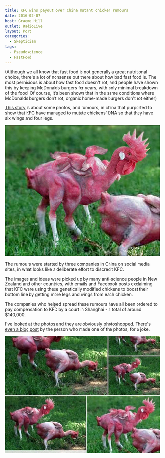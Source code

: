 ```yaml
---
title: KFC wins payout over China mutant chicken rumours
date: 2016-02-07
host: Graeme Hill
outlet: RadioLive
layout: Post
categories:
  - Skepticism
tags:
  - Pseudoscience
  - FastFood
---
```


(Although we all know that fast food is not generally a great nutritional choice, there's a lot of nonsense out there about how bad fast food is. The most pernicious is about how fast food doesn't rot, and people have shown this by keeping McDonalds burgers for years, with only minimal breakdown of the food. Of course, it's been shown that in the same conditions where McDonalds burgers don't rot, organic home-made burgers don't rot either)

<!-- more -->

[This story](http://www.stuff.co.nz/business/76552837/kfc-wins-payout-over-china-mutant-chicken-rumours) is about some photos, and rumours, in china that purported to show that KFC have managed to mutate chickens' DNA so that they have six wings and four legs.

![Mutant Chicken](./mutant-chicken-final-copy-1.jpg)

The rumours were started by three companies in China on social media sites, in what looks like a deliberate effort to discredit KFC.

The images and ideas were picked up by many anti-science people in New Zealand and other countries, with emails and Facebook posts exclaiming that KFC were using these genetically modified chickens to boost their bottom line by getting more legs and wings from each chicken.

The companies who helped spread these rumours have all been ordered to pay compensation to KFC by a court in Shanghai - a total of around $140,000.

I've looked at the photos and they are obviously photoshopped. There's [even a blog post](http://artofericwayne.com/2014/03/02/this-hoax-has-gone-viral-and-they-are-using-my-photoshop-work/) by the person who made one of the photos, for a joke.

![Photoshop](./f7e40afb80fc81b22816cded8cf58c27.jpg)
